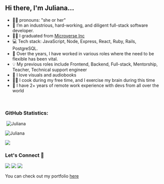 
## Hi there, I'm Juliana... 
- 👩‍💻 pronouns: "she or her"
- 🔭 I’m an industrious, hard-working, and diligent full-stack software developer.
- 👩‍🎓 I graduated from [Microverse Inc](https://github.com/microverseinc)
- :computer: Tech stack: JavaScript, Node, Express, React, Ruby, Rails, PostgreSQL.
- 🌱 Over the years, I have worked in various roles where the need to be flexible has been vital.
- 💡 My previous roles include Frontend, Backend, Full-stack, Mentorship, Teacher, Technical support engineer
- :book: I love visuals and audiobooks
- 👩‍🍳 I cook during my free time, and I exercise my brain during this time
- 💪 I have 2+ years of remote work experience with devs from all over the world


<!--START_SECTION:waka-->

<!--END_SECTION:waka-->

<br>

<h3 align="left">GitHub Statistics:</h3>

<p align="left">&nbsp;<img src="https://github-readme-stats.vercel.app/api?username=julie-ify&show_icons=true&theme=vue&locale=en" alt="Juliana" /></p>

<p align="left"><img src="https://github-readme-streak-stats.herokuapp.com/?user=julie-ify&theme=vue" alt="Juliana" /></p>

<p align="left"><img src="https://github-readme-stats.vercel.app/api/top-langs/?username=julie-ify&layout=compact&theme=vue"</p>

<h3 align="left">Let's Connect 🤝</h3>
<div align="left">
<a target="_blank"
href="https://www.linkedin.com/in/e-ifionu/"><img
src="https://img.shields.io/badge/-LinkedIn-0077b5?style=for-the-badge&logo=LinkedIn&logoColor=white"></img></a> <a target="_blank"
href="mailto:julieifionu@gmail.com"><img
src="https://img.shields.io/badge/-Gmail-D14836?style=for-the-badge&logo=Gmail&logoColor=white"></img></a> <a target="_blank"
href="https://twitter.com/juliana_ifionu"><img
src="https://img.shields.io/badge/-Twitter-1DA1F2?style=for-the-badge&logo=Twitter&logoColor=white"></img></a>
<div/>

<p align="left">You can check out my portfolio <a target="_blank" href="https://julianaifionu.com" color="green">here</a></p>
